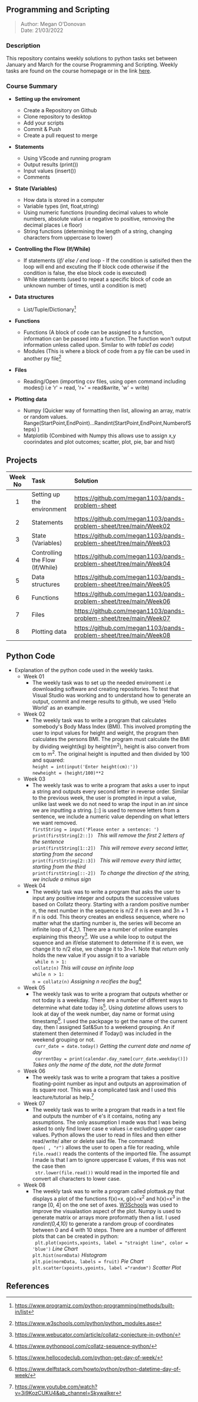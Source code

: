 ##  Programming and Scripting 
> Author: Megan O'Donovan  
> Date: 21/03/2022

### Description

This repository contains weekly solutions to python tasks set between January and March for the course Programming and Scripting. Weekly tasks are found on the course homepage or in the link [here](https://learnonline.gmit.ie/course/view.php?id=5057).

### Course Summary

- **Setting up the enviroment**
  - Create a Repository on Github
  - Clone repository to desktop
  - Add your scripts
  - Commit & Push
  - Create a pull request to merge 
 
- **Statements**
   - Using VScode and running program
   - Output results (print())
   - Input values (insert())
   - Comments
    
- **State (Variables)**
   - How data is stored in a computer
   - Variable types  (int, float,string)
   - Using numeric functions (rounding decimal values to whole numbers, absolute value i.e negative to positive, removing the decimal places i.e floor)
   - String functions (determining the length of a string, changing characters from uppercase to lower)

- **Controlling the Flow (If/While)**
   - If statements (*if/ else / end* loop - If the condition is satisifed then the loop will end and excuting the If block code *otherwise* if the condition is false, the else block code is executed)
   - While statements (used to repeat a specific block of code an unknown number of times, until a condition is met)
    
- **Data structures**
   - List/Tuple/Dictionary[^1]

 - **Functions**
   - Functions (A block of code can be assigned to a function, information can be passed into a function. The function won't output information unless called upon. Similar to *with table1 as code*)
   - Modules (This is where a block of code from a py file can be used in another py file[^2]

 - **Files**
   - Reading/Open (importing csv files, using open command including modes() i.e 'r' = read, 'r+' = read&write, 'w' = write)

 - **Plotting data**
   - Numpy (Quicker way of formatting then list, allowing an array, matrix or random values. Range(StartPoint,EndPoint)...Randint(StartPoint,EndPoint,NumberofSteps) )
   - Matplotlib (Combined with Numpy this allows use to assign x,y coorindates and plot outcomes; scatter, plot, pie, bar and hist)


## Projects

| **Week No** | **Task**                                                                                                                                | **Solution**                                                  |
| :---:| :---   | :---   |
| 1  | Setting up the environment                                   | https://github.com/megan1103/pands-problem-sheet                |
| 2  | Statements                                              | https://github.com/megan1103/pands-problem-sheet/tree/main/Week02              |
| 3  | State (Variables)                                           | https://github.com/megan1103/pands-problem-sheet/tree/main/Week03                 |
| 4  | Controlling the Flow (If/While)                                                  |https://github.com/megan1103/pands-problem-sheet/tree/main/Week04   |
| 5  | Data structures                                   |https://github.com/megan1103/pands-problem-sheet/tree/main/Week05|
| 6  | Functions                                            |https://github.com/megan1103/pands-problem-sheet/tree/main/Week06|
| 7  | Files                                      | https://github.com/megan1103/pands-problem-sheet/tree/main/Week07|
| 8  | Plotting data                                  |https://github.com/megan1103/pands-problem-sheet/tree/main/Week08 |

## Python Code
  - Explanation of the python code used in the weekly tasks.
    - Week 01
      - The weekly task was to set up the needed enviroment i.e downloading software and creating repositories. To test that Visual Studio was working and to understand how to generate an output, commit and merge results to github, we used 'Hello World' as an example. 
     - Week 02
       - The weekly task was to write a program that calculates somebody's Body Mass Index (BMI). This involved prompting the user to input values for height and weight, the program then calculates the persons BMI. The program must calculate the BMI by dividing weight(kg) by height(m<sup>2</sup>), height is also convert from cm to m<sup>2</sup>. The original height is inputted and then divided by 100 and squared: 
         <br />  ```height = int(input('Enter height(cm):'))```
         <br />  ```newheight = (height/100)**2 ```
      - Week 03
        - The weekly task was to write a program that asks a user to input a string and outputs every second letter in reverse order. Similar to the previous week, the user is prompted in input a value, unlike last week we do not need to wrap the input in an *int* since we are inputting a string. [::] is used to remove letters from a sentence, we include a numeric value depending on what letters we want removed.
          <br />  ```firstString = input('Please enter a sentence: ') ```
          <br />  ```print(firstString[2::]) ```    *This will remove the first 2 letters of the sentence*
          <br />  ```print(firstString[1::2]) ```   *This will remove every second letter, starting from the second*
          <br />  ```print(firstString[2::3]) ```   *This will remove every third letter, starting from the third*
          <br />  ```print(firstString[::-2]) ```   *To change the direction of the string, we include a minus sign*
       - Week 04
          - The weekly task was to write a program that asks the user to input any positive integer and outputs the successive values based on Collatz theory. Starting with a random positive number n, the next number in the sequence is n/2 if n is even and 3n + 1 if n is odd. This theory creates an endless sequence, where no matter what the starting number is, the series will become an infinite loop of 4,2,1. There are a number of online examples explaining this theory[^3]. We use a while loop to output the squence and an if/else statement to determine if it is even, we change it to n/2 else, we change it to 3n+1. Note that *return* only holds the new value if you assign it to a variable
            <br /> ``` while n > 1:```  <br /> ``` collatz(n) ```   *This will cause an infinite loop*
            <br /> ```while n > 1: ```  <br /> ``` n = collatz(n) ```   *Assigning n recifies the bug*[^4]
       - Week 05
            - The weekly task was to write a program that outputs whether or not today is a weekday. There are a number of different ways to determine what date today is[^5]. Using *datetime* allows users to look at day of the week number, day name or format using timestamp[^6]. I used the packpage to get the name of the current day, then I assigned Sat&Sun to a weekend grouping. An if statement then determined if Today() was included in the weekend grouping or not.
              <br /> ``` curr_date = date.today()```   *Getting the current date and name of day*
              <br /> ``` currentDay = print(calendar.day_name[curr_date.weekday()])```  *Takes only the name of the date, not the date format*
       - Week 06
          - The weekly task was to write a program that takes a positive floating-point number as input and outputs an approximation of its square root. This was a complicated task and I used this leacture/tutorial as help.[^7]    
       - Week 07
            - The weekly task was to write a program that reads in a text file and outputs the number of e's it contains, noting any assumptions. The only assumption I made was that I was being asked to only find lower case e values i.e excluding upper case values. Python allows the user to read in files and then either read/write/ alter or delete said file. The command:
              <br /> ``` Open( , "r") ```   allows the user to open a file for reading, while 
               <br /> ``` file.read() ```    reads the contents of the imported file. The assumpt I made is that I am to ignore uppercase E values, if this was not the case then 
               <br /> ``` str.lower(file.read())```   would read in the imported file and convert all characters to lower case.
       - Week 08
          - The weekly task was to write a program called plottask.py that displays a plot of the functions f(x)=x, g(x)=x<sup>2</sup> and h(x)=x<sup>3</sup> in the range [0, 4] on the one set of axes. [W3Schools](https://www.w3schools.com/python/]) was used to improve the visualastion aspect of the plot. Numpy is used to generate matrix or arrays more proformatly then a list. I used *randint(0,4,10)* to generate a random group of coordinates between 0 and 4 with 10 steps. There are a number of different plots that can be created in python:
             <br /> ``` plt.plot(xpoints,xpoints, label = "straight line", color = 'blue')```  *Line Chart*
             <br /> ``` plt.hist(normData) ```  *Histogram*
             <br /> ``` plt.pie(normData, labels = fruit) ``` *Pie Chart*
             <br /> ``` plt.scatter(xpoints,ypoints, label ="random") ```  *Scatter Plot* 


## References
[^1]: https://www.programiz.com/python-programming/methods/built-in/list
[^2]: https://www.w3schools.com/python/python_modules.asp
[^3]: https://www.webucator.com/article/collatz-conjecture-in-python/
[^4]: https://www.pythonpool.com/collatz-sequence-python/
[^5]: https://www.hellocodeclub.com/python-get-day-of-week/
[^6]: https://www.delftstack.com/howto/python/python-datetime-day-of-week/
[^7]: https://www.youtube.com/watch?v=3i9KozCUKU4&ab_channel=Skywalker
